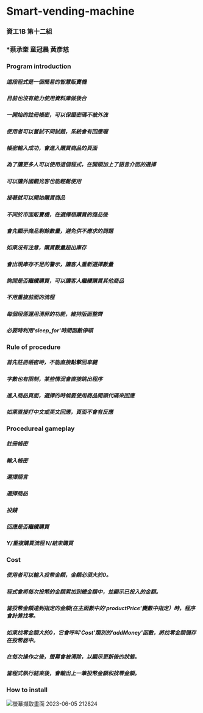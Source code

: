 # Smart-vending-machine
### 資工1B 第十二組
### *蔡承奎 童冠晨 黃彥慈

### Program introduction
##### 這段程式是一個簡易的智慧販賣機
##### 目前也沒有能力使用資料庫做後台
##### 一開始的註冊帳密，可以保證密碼不被外洩
##### 使用者可以嘗試不同試錯，系統會有回應喔
##### 帳密輸入成功，會進入購買商品的頁面
##### 為了讓更多人可以使用這個程式，在開頭加上了語言介面的選擇
##### 可以讓外國觀光客也能輕鬆使用
##### 接著就可以開始購買商品
##### 不同於市面販賣機，在選擇想購買的商品後
##### 會先顯示商品剩餘數量，避免供不應求的問題
##### 如果沒有注意，購買數量超出庫存
##### 會出現庫存不足的警示，讓客人重新選擇數量
##### 詢問是否繼續購買，可以讓客人繼續購買其他商品
##### 不用重複前面的流程
##### 每個段落運用清屏的功能，維持版面整齊
##### 必要時利用'sleep_for'時間函數停頓

### Rule of procedure
##### 首先註冊帳密時，不能直接點擊回車鍵
##### 字數也有限制，某些情況會直接跳出程序
##### 進入商品頁面，選擇的時候要使用商品開頭代碼來回應
##### 如果直接打中文或英文回應，頁面不會有反應

### Procedureal gameplay
##### 註冊帳密
##### 輸入帳密
##### 選擇語言
##### 選擇商品
##### 投錢
##### 回應是否繼續購買
##### Y/重複購買流程 N/結束購買

### Cost
##### 使用者可以輸入投幣金額，金額必須大於0。
##### 程式會將每次投幣的金額累加到總金額中，並顯示已投入的金額。
##### 當投幣金額達到指定的金額(在主函數中的'productPrice'變數中指定）時，程序會計算找零。
##### 如果找零金額大於0，它會呼叫'Cost'類別的'addMoney'函數，將找零金額儲存在投幣器中。
##### 在每次操作之後，螢幕會被清除，以顯示更新後的狀態。
##### 當程式執行結束後，會輸出上一筆投幣金額和找零金額。

### How to install
![螢幕擷取畫面 2023-06-05 212824](https://github.com/TKuicoDeing/--Smart-vending-machine/assets/118408171/a8b002cf-77d7-4073-b231-de8d725560f0)


